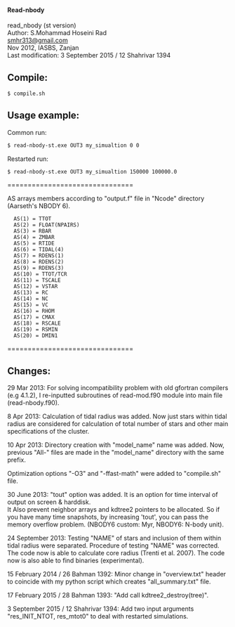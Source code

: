 #### Read-nbody  
 read_nbody (st version)  
 Author: S.Mohammad Hoseini Rad  
 smhr313@gmail.com  
 Nov 2012, IASBS, Zanjan  
 Last modification: 3 September 2015 / 12 Shahrivar 1394
## Compile:   
```sh
$ compile.sh
```
## Usage example:
Common run:  
```sh
$ read-nbody-st.exe OUT3 my_simualtion 0 0
```
Restarted run: 
```sh
$ read-nbody-st.exe OUT3 my_simualtion 150000 100000.0
```
===============================

AS arrays members according to "output.f" file in "Ncode" directory (Aarseth's NBODY 6).  

      AS(1) = TTOT
      AS(2) = FLOAT(NPAIRS)
      AS(3) = RBAR
      AS(4) = ZMBAR
      AS(5) = RTIDE
      AS(6) = TIDAL(4)
      AS(7) = RDENS(1)
      AS(8) = RDENS(2)
      AS(9) = RDENS(3)
      AS(10) = TTOT/TCR
      AS(11) = TSCALE
      AS(12) = VSTAR
      AS(13) = RC
      AS(14) = NC
      AS(15) = VC
      AS(16) = RHOM
      AS(17) = CMAX
      AS(18) = RSCALE
      AS(19) = RSMIN
      AS(20) = DMIN1
===============================

## Changes:

29 Mar 2013: For solving incompatibility problem with old gfortran compilers (e.g 4.1.2), I re-inputted subroutines of read-mod.f90 module into main file (read-nbody.f90).

8 Apr 2013: Calculation of tidal radius was added. Now just stars within tidal radius are considered for calculation of total number of stars and other main specifications of the cluster.

10 Apr 2013: Directory creation with "model_name" name was added. Now, previous "All-" files are made in the "model_name" directory with the same prefix.

Optimization options "-O3" and "-ffast-math" were added to "compile.sh" file.

30 June 2013: "tout" option was added. It is an option for time interval of output on screen & harddisk.   
It Also prevent neighbor arrays and kdtree2 pointers to be allocated. So if you have many time snapshots, by increasing 'tout', you can pass the memory overflow problem. (NBODY6 custom: Myr, NBODY6: N-body unit).  

24 September 2013: Testing "NAME" of stars and inclusion of them within tidal radius were separated. Procedure of testing "NAME" was corrected. The code now is able to calculate core radius (Trenti et al. 2007). The code now is also able to find binaries (experimental).

15 February 2014 / 26 Bahman 1392: Minor change in "overview.txt" header to coincide with my python script which creates "all_summary.txt" file.

17 February 2015 / 28 Bahman 1393: "Add call kdtree2_destroy(tree)".

3 September 2015 / 12 Shahrivar 1394: Add two input arguments "res_INIT_NTOT, res_mtot0" to deal with restarted simulations.

